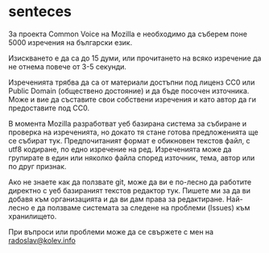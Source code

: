 # senteces
За проекта Common Voice на Mozilla е необходимо да съберем поне 5000 изречения на български език. 

Изискването е да са до 15 думи, или прочитането на всяко изречение да не отнема повече от 3-5 секунди.

Изреченията трябва да са от материали достъпни под лиценз CC0 или Public Domain (обществено достояние) и да бъде посочен източника. Може и вие да съставите свои собствени изречения и като автор да ги предоставите под CC0.

В момента Mozilla разработват уеб базирана система за събиране и проверка на изреченията, но докато тя стане готова предложенията ще се събират тук. Предпочитаният формат е обикновен текстов файл, с utf8 кодиране, по едно изречение на ред. Изреченията може да групирате в един или няколко файла според източник, тема, автор или по друг признак.

Ако не знаете как да ползвате git, може да ви е по-лесно да работите директно с уеб базираният текстов редактор тук. Пишете ми за да ви добавя към организацията и да ви дам права за редактиране. Най-лесно е да ползваме системата за следене на проблеми (Issues) към хранилището.

При въпроси или проблеми може да се свържете с мен на radoslav@kolev.info
